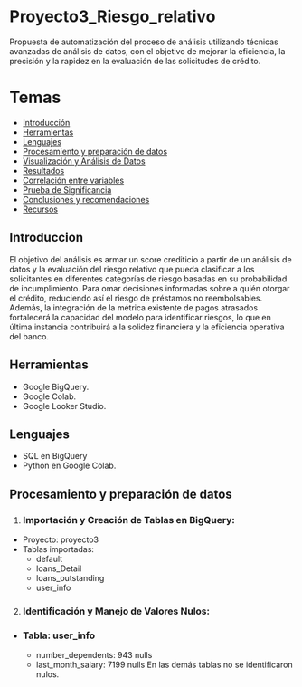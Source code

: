 # Proyecto3_Riesgo_relativo
Propuesta de automatización del proceso de análisis utilizando técnicas avanzadas de análisis de datos, con el objetivo de mejorar la eficiencia, la precisión y la rapidez en la evaluación de las solicitudes de crédito.
# Temas
- [Introducción](#introducción)
- [Herramientas](#herramientas)
- [Lenguajes](#lenguajes)
- [Procesamiento y preparación de datos](#procesamiento-y-preparación-de-datos)
- [Visualización y Análisis de Datos](#visualización-y-análisis-de-datos)
- [Resultados](#resultados)
- [Correlación entre variables](#correlación-entre-variables)
- [Prueba de Significancia](#prueba-de-significancia) 
- [Conclusiones y recomendaciones](#conclusiones-y-recomendaciones)
- [Recursos](#recursos)

## Introduccion
El objetivo del análisis es armar un score crediticio a partir de un análisis de datos y la evaluación del riesgo relativo que pueda clasificar a los solicitantes en diferentes categorías de riesgo basadas en su probabilidad de incumplimiento. Para omar decisiones informadas sobre a quién otorgar el crédito, reduciendo así el riesgo de préstamos no reembolsables. Además, la integración de la métrica existente de pagos atrasados fortalecerá la capacidad del modelo para identificar riesgos, lo que en última instancia contribuirá a la solidez financiera y la eficiencia operativa del banco.

## Herramientas
- Google BigQuery.
- Google Colab.
- Google Looker Studio.
## Lenguajes
- SQL en BigQuery
- Python en Google Colab.
## Procesamiento y preparación de datos
1. ### Importación y Creación de Tablas en BigQuery:
- Proyecto: proyecto3
- Tablas importadas:
  - default
  - loans_Detail
  - loans_outstanding
  - user_info
2. ### Identificación y Manejo de Valores Nulos:
- ### Tabla: user_info
  - number_dependents: 943 nulls
  - last_month_salary: 7199 nulls
  En las demás tablas no se identificaron nulos.


